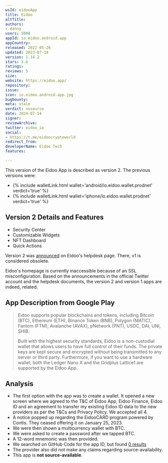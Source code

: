 ```yaml
---
wsId: eidooApp
title: Eidoo
altTitle: 
authors:
- danny
users: 5000
appId: io.eidoo.android.app
appCountry: 
released: 2022-05-26
updated: 2023-07-18
version: 1.14.2
stars: 1.6
ratings: 
reviews: 5
size: 
website: https://eidoo.app/
repository: 
issue: 
icon: io.eidoo.android.app.jpg
bugbounty: 
meta: stale
verdict: nosource
date: 2024-07-14
signer: 
reviewArchive: 
twitter: eidoo_io
social:
- https://t.me/eidoocryptoworld
redirect_from: 
developerName: Eidoo Tech
features: 

---
```


This version of the Eidoo App is described as version 2. The previous versions were:

- {% include walletLink.html wallet='android/io.eidoo.wallet.prodnet' verdict='true' %}
- {% include walletLink.html wallet='iphone/io.eidoo.wallet.prodnet' verdict='true' %}

## Version 2 Details and Features

- Security Center
- Customizable Widgets
- NFT Dashboard
- Quick Actions

Version 2 was [announced](https://helpdesk.eidoo.io/hc/en-us/articles/7886897307025-Eidoo-v2-announcement) on Eidoo's helpdesk page. There, v1 is considered obsolete. 

Eidoo's homepage is currently inaccessible because of an SSL misconfiguration. Based on the announcements in the official Twitter account and the helpdesk documents, the version 2 and version 1 apps are indeed, related. 

## App Description from Google Play

> Eidoo supports popular blockchains and tokens, including Bitcoin (BTC), Ethereum (ETH), Binance Token (BNB), Polygon (MATIC), Fantom (FTM), Avalanche (AVAX), pNetwork (PNT), USDC, DAI, UNI, SHIB.
>
> Built with the highest security standards, Eidoo is a non-custodial wallet that allows users to have full control of their funds. The private keys are kept secure and encrypted without being transmitted to any server or third party. Furthermore, if you want to use a hardware wallet, both the Ledger Nano X and the Gridplus Lattice1 are supported by the Eidoo App.

## Analysis

- The first option with the app was to create a wallet. It opened a new screen where we agreed to the T&C of Eidoo App, Eidoo Finance, Eidoo ID and an agreement to transfer my existing Eidoo ID data to the new providers as per the T&Cs and Privacy Policy. We accepted all 4.
- A notice popped up regarding the EidooCARD program powered by Contis. They ceased offering it on January 25, 2023.
- We were then shown a multicurrency wallet with BTC.
- We were asked to create a password after we tapped BTC.
- A 12-word mnemonic was then provided.
- We searched on GitHub Code for the app ID, but found [0 results](https://github.com/search?q=io.eidoo.android.app&type=code)
- The provider also did not make any claims regarding source-availability.
- This app is **not source-available**.
